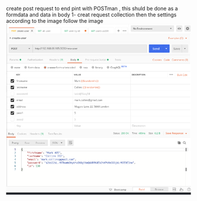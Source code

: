 create post request to end pint with POSTman , this shuld be done as a formdata and data in body
1- creat request collection 
then the settings according to the image
follow the image
![*POSTMAN from data post](/postman-img/postman-post-formdata-setting.png)
